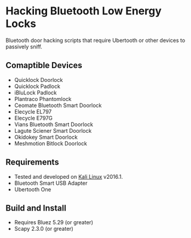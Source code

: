 # Hacking Bluetooth Low Energy Locks
Bluetooth door hacking scripts that require Ubertooth or other devices to passively sniff.

## Comaptible Devices
- Quicklock Doorlock
- Quicklock Padlock
- iBluLock Padlock
- Plantraco Phantomlock
- Ceomate Bluetooth Smart Doorlock
- Elecycle EL797
- Elecycle E797G
- Vians Bluetooth Smart Doorlock
- Lagute Sciener Smart Doorlock
- Okidokey Smart Doorlock
- Meshmotion Bitlock Doorlock

## Requirements
- Tested and developed on [Kali Linux](https://www.kali.org/) v2016.1.
- Bluetooth Smart USB Adapter
- Ubertooth One

## Build and Install
- Requires Bluez 5.29 (or greater)
- Scapy 2.3.0 (or greater)